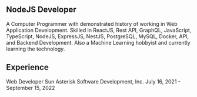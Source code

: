 ## NodeJS Developer
A Computer Programmer with demonstrated history of working in Web Application Development. Skilled in ReactJS, Rest API, GraphQL, JavaScript, TypeScript, NodeJS, ExpressJS, NestJS, PostgreSQL, MySQL, Docker, API, and Backend Development. Also a Machine Learning hobbyist and currently learning the technology.

## Experience
Web Developer
Sun Asterisk Software Development, Inc.
July 16, 2021 - September 15, 2022
